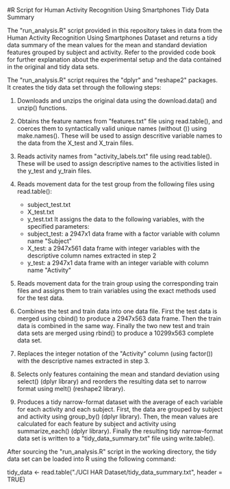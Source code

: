 #R Script for Human Activity Recognition Using Smartphones Tidy Data Summary

The "run_analysis.R" script provided in this repository takes in data from the Human Activity Recognition Using Smartphones Dataset and returns a tidy data summary of the mean values for the mean and standard deviation features grouped by subject and activity. Refer to the provided code book for further explanation about the experimental setup and the data contained in the original and tidy data sets. 

The "run_analysis.R" script requires the "dplyr" and "reshape2" packages. It creates the tidy data set through the following steps:

1. Downloads and unzips the original data using the download.data() and unzip() functions.

2. Obtains the feature names from "features.txt" file using read.table(), and coerces them to syntactically valid unique names (without ()) using make.names(). These will be used to assign descritive variable names to the data from the X_test and X_train files. 

3. Reads activity names from "activity_labels.txt" file using read.table(). These will be used to assign descriptive names to the activities listed in the y_test and y_train files.

4. Reads movement data for the test group from the following files using read.table():
      * subject_test.txt
      * X_test.txt
      * y_test.txt
      It assigns the data to the following variables, with the specified parameters:
      * subject_test: a 2947x1 data frame with a factor variable with column name "Subject"
      * X_test: a 2947x561 data frame with integer variables with the descriptive column names extracted in step 2
      * y_test: a 2947x1 data frame with an integer variable with column name "Activity"    

5. Reads movement data for the train group using the corresponding train files and assigns them to train variables using the exact methods used for the test data.

6. Combines the test and train data into one data file. First the test data is merged using cbind() to produce a 2947x563 data frame. Then the train data is combined in the same way. Finally the two new test and train data sets are merged using rbind() to produce a 10299x563 complete data set.

7. Replaces the integer notation of the "Activity" column (using factor()) with the descriptive names extracted in step 3.

8. Selects only features containing the mean and standard deviation using select() (dplyr library) and reorders the resulting data set to narrow format using melt() (reshape2 library).

9. Produces a tidy narrow-format dataset with the average of each variable for each activity and each subject. First, the data are grouped by subject and activity using group_by() (dplyr library). Then, the mean values are calculated for each feature by subject and activity using summarize_each() (dplyr library). Finally the resulting tidy narrow-format data set is written to a "tidy_data_summary.txt" file using write.table().

After sourcing the "run_analysis.R" script in the working directory, the tidy data set can be loaded into R using the following command:

tidy_data <- read.table("./UCI HAR Dataset/tidy_data_summary.txt", header = TRUE)